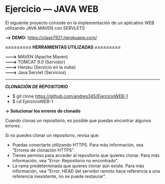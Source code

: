 # Ejercicio — JAVA WEB
El siguiente proyecto consiste en la implementación de un aplicativo WEB utilizando JAVA MAVEN con SERVLETS

**--> DEMO:** https://clase7921.herokuapp.com/  

**========= HERRAMIENTAS UTILIZADAS =========**

 **———>** MAVEN (Apache Maven)  
 **———>** TOMCAT 9.0 (Servidor)  
 **———>** Heroku (Servicio en la nube)  
 **———>** Java Servlet (Servicios)
 
 -------------------------------------------
 ***CLONACIÓN DE REPOSITORIO***  
 * $ git clone https://github.com/andres345/EjercicioWEB-1
 * $ cd EjercicioWEB-1
 
**-> Solucionar los errores de clonado**  

Cuando clonas un repositorio, es posible que puedas encontrar algunos errores.  

Si no puedes clonar un repositorio, revisa que:  

* Puedas conectarte utilizando HTTPS. Para más información, vea "Errores de clonación HTTPS".  
* Tienes permiso para acceder al repositorio que quieres clonar. Para más información, vea "Error: Repositorio no encontrado".  
* La rama predeterminada que quieres clonar aún existe. Para más información, vea "Error: HEAD del servidor remoto hace referencia a una referencia inexistente, no se puede restaurar".  
